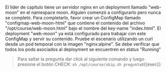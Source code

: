 El l&iacute;der de cap&iacute;tulo tiene un servidor nginx en un deployment llamado "web-moon" en el namespace moon. Alguien comenz&oacute; a configurarlo pero nunca se complet&oacute;. Para completarlo, favor crear un ConfigMap llamado "configmap-web-moon-html" que contiene el contenido del archivo "/opt/course/web-moon.html" bajo el nombre del key-name "index.html". El deployment "web-moon" ya est&aacute; configurado para trabajar con este ConfigMap y servir su contenido. Pruebe el escenario utilizando un curl desde un pod temporal con la imagen "nginx:alpine". Se debe verificar que todos los pods asociados al deployment se encuentren en status "Running"

> Para saltar la pregunta dar click al siguiente comando y luego presione el bot&oacute;n CHECK:
> `sh /opt/course/skip.sh pregunta8`{{exec}}
